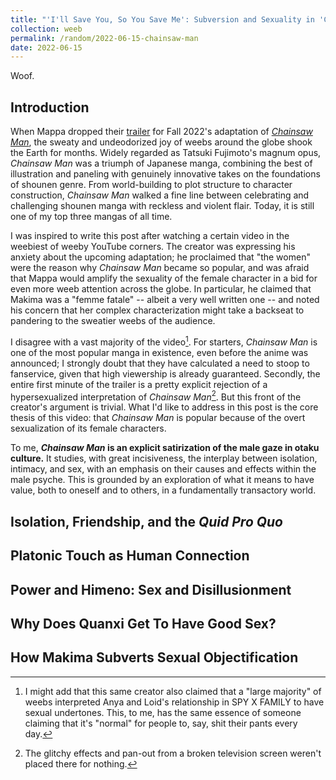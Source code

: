 ```yaml
---
title: "'I'll Save You, So You Save Me': Subversion and Sexuality in 'Chainsaw Man'"
collection: weeb
permalink: /random/2022-06-15-chainsaw-man
date: 2022-06-15
---
```


Woof.

## Introduction
When Mappa dropped their [trailer](https://www.youtube.com/watch?v=l96zmDlWCBk) for Fall 2022's adaptation of [_Chainsaw Man_](https://mangaplus.shueisha.co.jp/titles/100037), the sweaty and undeodorized joy of weebs around the globe shook the Earth for months. Widely regarded as Tatsuki Fujimoto's magnum opus, _Chainsaw Man_ was a triumph of Japanese manga, combining the best of illustration and paneling with genuinely innovative takes on the foundations of shounen genre. From world-building to plot structure to character construction, _Chainsaw Man_ walked a fine line between celebrating and challenging shounen manga with reckless and violent flair. Today, it is still one of my top three mangas of all time.

I was inspired to write this post after watching a certain video in the weebiest of weeby YouTube corners. The creator was expressing his anxiety about the upcoming adaptation; he proclaimed that "the women" were the reason why _Chainsaw Man_ became so popular, and was afraid that Mappa would amplify the sexuality of the female character in a bid for even more weeb attention across the globe. In particular, he claimed that Makima was a "femme fatale" -- albeit a very well written one -- and noted his concern that her complex characterization might take a backseat to pandering to the sweatier weebs of the audience.

I disagree with a vast majority of the video[^anya]. For starters, _Chainsaw Man_ is one of the most popular manga in existence, even before the anime was announced; I strongly doubt that they have calculated a need to stoop to fanservice, given that high viewership is already guaranteed. Secondly, the entire first minute of the trailer is a pretty explicit rejection of a hypersexualized interpretation of _Chainsaw Man_[^tv]. But this front of the creator's argument is trivial. What I'd like to address in this post is the core thesis of this video: that _Chainsaw Man_ is popular because of the overt sexualization of its female characters. 

To me, **_Chainsaw Man_ is an explicit satirization of the male gaze in otaku culture.** It studies, with great incisiveness, the interplay between isolation, intimacy, and sex, with an emphasis on their causes and effects within the male psyche. This is grounded by an exploration of what it means to have value, both to oneself and to others, in a fundamentally transactory world. 

## Isolation, Friendship, and the _Quid Pro Quo_

## Platonic Touch as Human Connection

## Power and Himeno: Sex and Disillusionment

## Why Does Quanxi Get To Have Good Sex?

## How Makima Subverts Sexual Objectification

[^anya]: I might add that this same creator also claimed that a "large majority" of weebs interpreted Anya and Loid's relationship in SPY X FAMILY to have sexual undertones. This, to me, has the same essence of someone claiming that it's "normal" for people to, say, shit their pants every day.
[^tv]: The glitchy effects and pan-out from a broken television screen weren't placed there for nothing.
